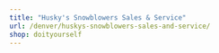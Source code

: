 ```yaml
---
title: "Husky's Snowblowers Sales & Service"
url: /denver/huskys-snowblowers-sales-and-service/
shop: doityourself
---
```

